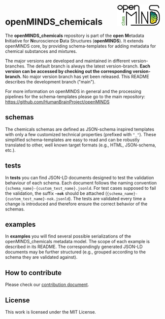 <a href="https://github.com/HumanBrainProject/openMINDS_chemicals/blob/v1/img/openMINDS_chem_logo.png">
    <img src="https://github.com/HumanBrainProject/openMINDS_chemicals/blob/v1/img/light_openMINDS-chem-logo.png" alt="openMINDS chemicals logo" title="openMINDS chemicals" align="right" height="70" />
</a>

# openMINDS_chemicals

The **openMINDS_chemicals** repository is part of the **open** **M**etadata **I**nitiative for **N**euroscience **D**ata Structures (**openMINDS**). It extends openMINDS core, by providing schema-templates for adding metadata for chemical substances and mixtures.

The major versions are developed and maintained in different version-branches. The default branch is always the latest version-branch.
**Each version can be accessed by checking out the corresponding version-branch.** No major version branch has yet been released. This README describes the development branch ("main").

For more information on openMINDS in general and the processing pipelines for the schema-templates please go to the main repository: https://github.com/HumanBrainProject/openMINDS

## schemas
The chemicals schemas are defined as JSON-schema inspired templates with only a few customized technical properties (prefixed with `"_"`). These simplified schema-templates are easy to read and can be robustly translated to other, well known target formats (e.g., HTML, JSON-schema, etc.).

## tests
In **tests** you can find JSON-LD documents designed to test the validation behaviour of each schema.
Each document follows the naming convention `{schema_name}-{custom_test_name}.jsonld`. For test cases supposed to fail the validation, the suffix **`-nok`** should be attached (`{schema_name}-{custom_test_name}-nok.jsonld`). The tests are validated every time a change is introduced and therefore ensure the correct behavior of the schemas.

## examples
In **examples** you will find several possible serializations of the openMINDS_chemicals metadata model. The scope of each example is described in its README. The correspondingly generated JSON-LD documents may be further structured (e.g., grouped according to the schema they are validated against).

## How to contribute
Please check our [contribution document](./CONTRIBUTING.md).

## License
This work is licensed under the MIT License.
